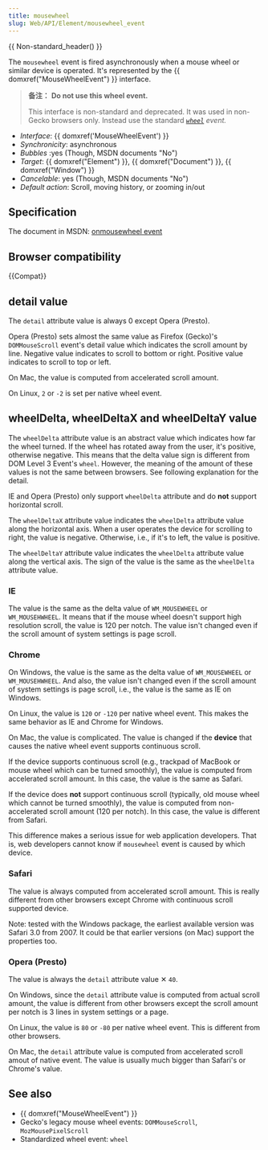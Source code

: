 ```yaml
---
title: mousewheel
slug: Web/API/Element/mousewheel_event
---
```


{{ Non-standard_header() }}

The `mousewheel` event is fired asynchronously when a mouse wheel or similar device is operated. It's represented by the {{ domxref("MouseWheelEvent") }} interface.

> **备注：** **Do not use this wheel event.**
>
> This interface is non-standard and deprecated. It was used in non-Gecko browsers only. Instead use the standard _[`wheel`](/zh-CN/docs/Web/API/Element/wheel_event) event._

- _Interface_: {{ domxref('MouseWheelEvent') }}
- _Synchronicity_: asynchronous
- _Bubbles_ :yes (Though, MSDN documents "No")
- _Target_: {{ domxref("Element") }}, {{ domxref("Document") }}, {{ domxref("Window") }}
- _Cancelable_: yes (Though, MSDN documents "No")
- _Default action_: Scroll, moving history, or zooming in/out

## Specification

The document in MSDN: [onmousewheel event](http://msdn.microsoft.com/en-us/library/ie/ms536951%28v=vs.85%29.aspx)

## Browser compatibility

{{Compat}}

## detail value

The `detail` attribute value is always 0 except Opera (Presto).

Opera (Presto) sets almost the same value as Firefox (Gecko)'s `DOMMouseScroll` event's detail value which indicates the scroll amount by line. Negative value indicates to scroll to bottom or right. Positive value indicates to scroll to top or left.

On Mac, the value is computed from accelerated scroll amount.

On Linux, `2` or `-2` is set per native wheel event.

## wheelDelta, wheelDeltaX and wheelDeltaY value

The `wheelDelta` attribute value is an abstract value which indicates how far the wheel turned. If the wheel has rotated away from the user, it's positive, otherwise negative. This means that the delta value sign is different from DOM Level 3 Event's `wheel`. However, the meaning of the amount of these values is not the same between browsers. See following explanation for the detail.

IE and Opera (Presto) only support `wheelDelta` attribute and do **not** support horizontal scroll.

The `wheelDeltaX` attribute value indicates the `wheelDelta` attribute value along the horizontal axis. When a user operates the device for scrolling to right, the value is negative. Otherwise, i.e., if it's to left, the value is positive.

The `wheelDeltaY` attribute value indicates the `wheelDelta` attribute value along the vertical axis. The sign of the value is the same as the `wheelDelta` attribute value.

### IE

The value is the same as the delta value of `WM_MOUSEWHEEL` or `WM_MOUSEHWHEEL`. It means that if the mouse wheel doesn't support high resolution scroll, the value is 120 per notch. The value isn't changed even if the scroll amount of system settings is page scroll.

### Chrome

On Windows, the value is the same as the delta value of `WM_MOUSEWHEEL` or `WM_MOUSEHWHEEL`. And also, the value isn't changed even if the scroll amount of system settings is page scroll, i.e., the value is the same as IE on Windows.

On Linux, the value is `120` or `-120` per native wheel event. This makes the same behavior as IE and Chrome for Windows.

On Mac, the value is complicated. The value is changed if the **device** that causes the native wheel event supports continuous scroll.

If the device supports continuous scroll (e.g., trackpad of MacBook or mouse wheel which can be turned smoothly), the value is computed from accelerated scroll amount. In this case, the value is the same as Safari.

If the device does **not** support continuous scroll (typically, old mouse wheel which cannot be turned smoothly), the value is computed from non-accelerated scroll amount (120 per notch). In this case, the value is different from Safari.

This difference makes a serious issue for web application developers. That is, web developers cannot know if `mousewheel` event is caused by which device.

### Safari

The value is always computed from accelerated scroll amount. This is really different from other browsers except Chrome with continuous scroll supported device.

Note: tested with the Windows package, the earliest available version was Safari 3.0 from 2007. It could be that earlier versions (on Mac) support the properties too.

### Opera (Presto)

The value is always the `detail` attribute value ✕ `40`.

On Windows, since the `detail` attribute value is computed from actual scroll amount, the value is different from other browsers except the scroll amount per notch is 3 lines in system settings or a page.

On Linux, the value is `80` or `-80` per native wheel event. This is different from other browsers.

On Mac, the `detail` attribute value is computed from accelerated scroll amout of native event. The value is usually much bigger than Safari's or Chrome's value.

## See also

- {{ domxref("MouseWheelEvent") }}
- Gecko's legacy mouse wheel events: `DOMMouseScroll`, `MozMousePixelScroll`
- Standardized wheel event: `wheel`

